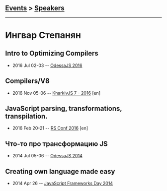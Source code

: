 ## [Events](../README.md) > [Speakers](../speakers.md)
---

# Ингвар Степанян

## Intro to Optimizing Compilers
- 2016 Jul 02-03 -- [OdessaJS 2016](https://youtu.be/9EhZJ8nx__c)    
## Compilers&#x2F;V8
- 2016 Nov 05-06 -- [KharkivJS 7 - 2016](https://www.youtube.com/watch?v=BOpvsHZehiA) [en]   
## JavaScript parsing, transformations, transpilation.
- 2016 Feb 20-21 -- [RS Conf 2016](https://www.youtube.com/watch?v=dnsW3JtQXrk) [en]   
## Что-то про трансформацию JS
- 2014 Jul 05-06 -- [OdessaJS 2014](https://youtu.be/2rOUDjM9kBA)    
## Creating own language made easy
- 2014 Apr 26 -- [JavaScript Frameworks Day 2014](http://frameworksdays.com/event/js-frameworks-day-2014/review/creating-own-language-made-easy)    
